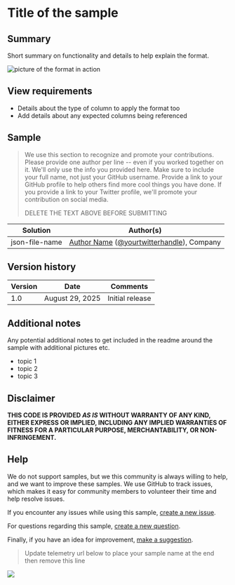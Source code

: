 # Title of the sample

## Summary
Short summary on functionality and details to help explain the format.

![picture of the format in action](./assets/preview.png)

## View requirements
- Details about the type of column to apply the format too
- Add details about any expected columns being referenced

## Sample

> We use this section to recognize and promote your contributions. Please provide one author per line -- even if you worked together on it.
> We'll only use the info you provided here. Make sure to include your full name, not just your GitHub username.
> Provide a link to your GitHub profile to help others find more cool things you have done.
> If you provide a link to your Twitter profile, we'll promote your contribution on social media.
> 
> DELETE THE TEXT ABOVE BEFORE SUBMITTING

Solution|Author(s)
--------|---------
json-file-name | [Author Name](https://github.com/YOURGITHUBUSERNAME) ([@yourtwitterhandle](https://twitter.com/YOURTWITTERHANDLE)), Company


## Version history

Version|Date|Comments
-------|----|--------
1.0|August 29, 2025|Initial release

## Additional notes
Any potential additional notes to get included in the readme around the sample with additional pictures etc.

- topic 1
- topic 2
- topic 3


## Disclaimer

**THIS CODE IS PROVIDED *AS IS* WITHOUT WARRANTY OF ANY KIND, EITHER EXPRESS OR IMPLIED, INCLUDING ANY IMPLIED WARRANTIES OF FITNESS FOR A PARTICULAR PURPOSE, MERCHANTABILITY, OR NON-INFRINGEMENT.**

## Help

We do not support samples, but we this community is always willing to help, and we want to improve these samples. We use GitHub to track issues, which makes it easy for  community members to volunteer their time and help resolve issues.

If you encounter any issues while using this sample, [create a new issue](https://github.com/pnp/List-Formattings/issues/new?assignees=&labels=Needs%3A+Triage+%3Amag%3A%2Ctype%3Abug-suspected&template=bug-report.yml&sample=YOUR-SOLUTION-NAME&authors=@YOURGITHUBUSERNAME&title=YOUR-SOLUTION-NAME%20-%20).

For questions regarding this sample, [create a new question](https://github.com/pnp/List-Formattings/issues/new?assignees=&labels=Needs%3A+Triage+%3Amag%3A%2Ctype%3Abug-suspected&template=question.yml&sample=YOUR-SOLUTION-NAME&authors=@YOURGITHUBUSERNAME&title=YOUR-SOLUTION-NAME%20-%20).

Finally, if you have an idea for improvement, [make a suggestion](https://github.com/pnp/List-Formattings/issues/new?assignees=&labels=Needs%3A+Triage+%3Amag%3A%2Ctype%3Abug-suspected&template=suggestion.yml&sample=YOUR-SOLUTION-NAME&authors=@YOURGITHUBUSERNAME&title=YOUR-SOLUTION-NAME%20-%20).

> Update telemetry url below to place your sample name at the end then remove this line
<img src="https://pnptelemetry.azurewebsites.net/list-formatting/column-samples/readme-template" />